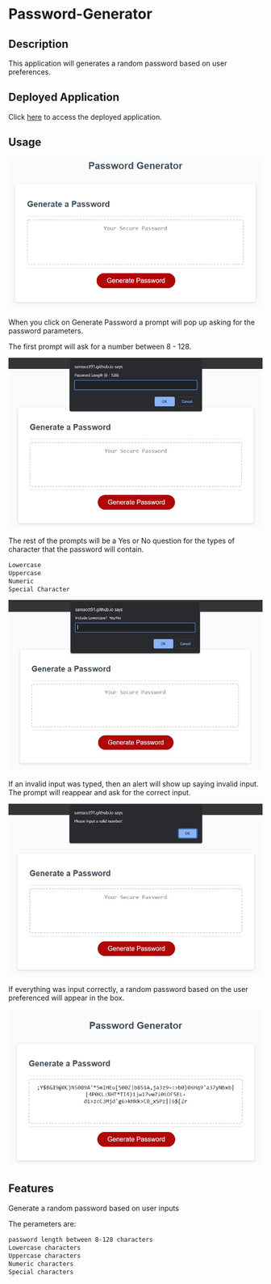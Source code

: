 # Password-Generator

## Description

This application will generates a random password based on user preferences.

## Deployed Application

Click [here](https://sareacct91.github.io/Password-Generator/) to access the deployed application.

## Usage

![The Password Generator application displays a red button to "Generate Password".](./Assets/images/projectSS.png)

When you click on Generate Password a prompt will pop up asking for the password parameters.

The first prompt will ask for a number between 8 - 128.

![A prompt that asks for a number between 8 - 128.](./Assets/images/ss-length.jpg)

The rest of the prompts will be a Yes or No question for the types of character that the password will contain.

    Lowercase
    Uppercase
    Numeric
    Special Character

![A prompt that asks for a yes or no input.](./Assets/images/ss-yes-no.jpg)

If an invalid input was typed, then an alert will show up saying invalid input. The prompt will reappear and ask for the correct input.

![The alert showing invalid input.](./Assets/images/ss-retry.jpg)

If everything was input correctly, a random password based on the user preferenced will appear in the box.

![Genereated password in the box.](./Assets/images/ss-generated.jpg)

## Features

Generate a random password based on user inputs

The perameters are:

    password length between 8-128 characters
    Lowercase characters
    Uppercase characters
    Numeric characters
    Special characters